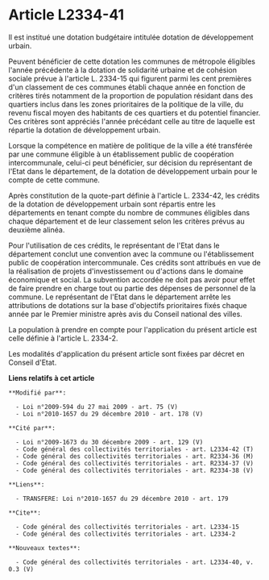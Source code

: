 # Article L2334-41

Il est institué une dotation budgétaire intitulée dotation de développement urbain. 

Peuvent bénéficier de cette dotation les communes de métropole éligibles l'année précédente à la dotation de solidarité
urbaine et de cohésion sociale prévue à l'article L. 2334-15 qui figurent parmi les cent premières d'un classement de ces
communes établi chaque année en fonction de critères tirés notamment de la proportion de population résidant dans des
quartiers inclus dans les zones prioritaires de la politique de la ville, du revenu fiscal moyen des habitants de ces
quartiers et du potentiel financier. Ces critères sont appréciés l'année précédant celle au titre de laquelle est répartie la
dotation de développement urbain.

Lorsque la compétence en matière de politique de la ville a été transférée par une commune éligible à un établissement public
de coopération intercommunale, celui-ci peut bénéficier, sur décision du représentant de l'Etat dans le département, de la
dotation de développement urbain pour le compte de cette commune. 

Après constitution de la quote-part définie à l'article L. 2334-42, les crédits de la dotation de développement urbain sont
répartis entre les départements en tenant compte du nombre de communes éligibles dans chaque département et de leur
classement selon les critères prévus au deuxième alinéa. 

Pour l'utilisation de ces crédits, le représentant de l'Etat dans le département conclut une convention avec la commune ou
l'établissement public de coopération intercommunale. Ces crédits sont attribués en vue de la réalisation de projets
d'investissement ou d'actions dans le domaine économique et social. La subvention accordée ne doit pas avoir pour effet de
faire prendre en charge tout ou partie des dépenses de personnel de la commune. Le représentant de l'Etat dans le département
arrête les attributions de dotations sur la base d'objectifs prioritaires fixés chaque année par le Premier ministre après
avis du Conseil national des villes. 

La population à prendre en compte pour l'application du présent article est celle définie à l'article L. 2334-2. 

Les modalités d'application du présent article sont fixées par décret en Conseil d'Etat.

**Liens relatifs à cet article**

	**Modifié par**:

	  - Loi n°2009-594 du 27 mai 2009 - art. 75 (V)
	  - Loi n°2010-1657 du 29 décembre 2010 - art. 178 (V)

	**Cité par**:

	  - Loi n°2009-1673 du 30 décembre 2009 - art. 129 (V)
	  - Code général des collectivités territoriales - art. L2334-42 (T)
	  - Code général des collectivités territoriales - art. R2334-36 (M)
	  - Code général des collectivités territoriales - art. R2334-37 (V)
	  - Code général des collectivités territoriales - art. R2334-38 (V)

	**Liens**:

	  - TRANSFERE: Loi n°2010-1657 du 29 décembre 2010 - art. 179

	**Cite**:

	  - Code général des collectivités territoriales - art. L2334-15
	  - Code général des collectivités territoriales - art. L2334-2

	**Nouveaux textes**:

	  - Code général des collectivités territoriales - art. L2334-40, v. 0.3 (V)

